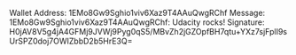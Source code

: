 Wallet Address: 1EMo8Gw9Sghio1viv6Xaz9T4AAuQwgRChf
Message: 1EMo8Gw9Sghio1viv6Xaz9T4AAuQwgRChf: Udacity rocks!
Signature: H0jAV8V5g4jA4GFMj9JVWj9Pyg0qS5/MBvZh2jGZOpfBH7qtu+YXz7sjFplI9sUrSPZ0doj7OWIZbbD2b5HrE3Q=